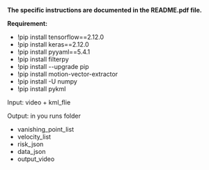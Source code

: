 **The specific instructions are documented in the README.pdf file.**

**Requirement:**
- !pip install tensorflow==2.12.0
- !pip install keras==2.12.0
- !pip install pyyaml==5.4.1
- !pip install filterpy
- !pip install --upgrade pip
- !pip install motion-vector-extractor
- !pip install -U numpy
- !pip install pykml

Input: video + kml_flie

Output: in you runs folder
- vanishing_point_list
- velocity_list
- risk_json
- data_json
- output_video
